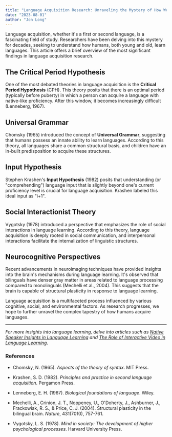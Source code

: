 ```yaml
---
title: "Language Acquisition Research: Unraveling the Mystery of How We Learn Languages"
date: "2023-08-01"
author: "Jon Long"
---
```


Language acquisition, whether it's a first or second language, is a fascinating field of study. Researchers have been delving into this mystery for decades, seeking to understand how humans, both young and old, learn languages. This article offers a brief overview of the most significant findings in language acquisition research.

## The Critical Period Hypothesis

One of the most debated theories in language acquisition is the **Critical Period Hypothesis** (CPH). This theory posits that there is an optimal period (typically before puberty) in which a person can acquire a language with native-like proficiency. After this window, it becomes increasingly difficult (Lenneberg, 1967). 

## Universal Grammar

Chomsky (1965) introduced the concept of **Universal Grammar**, suggesting that humans possess an innate ability to learn languages. According to this theory, all languages share a common structural basis, and children have an in-built predisposition to acquire these structures.

## Input Hypothesis

Stephen Krashen's **Input Hypothesis** (1982) posits that understanding (or "comprehending") language input that is slightly beyond one's current proficiency level is crucial for language acquisition. Krashen labeled this ideal input as "i+1".

## Social Interactionist Theory

Vygotsky (1978) introduced a perspective that emphasizes the role of social interactions in language learning. According to this theory, language acquisition is deeply rooted in social communication, and interpersonal interactions facilitate the internalization of linguistic structures.

## Neurocognitive Perspectives

Recent advancements in neuroimaging techniques have provided insights into the brain's mechanisms during language learning. It's observed that bilinguals have denser gray matter in areas related to language processing compared to monolinguals (Mechelli et al., 2004). This suggests that the brain is capable of structural plasticity in response to language learning.

Language acquisition is a multifaceted process influenced by various cognitive, social, and environmental factors. As research progresses, we hope to further unravel the complex tapestry of how humans acquire languages.

---

*For more insights into language learning, delve into articles such as [Native Speaker Insights in Language Learning](/native-speaker-insights) and [The Role of Interactive Video in Language Learning](/role-of-interactive-video).*

### References

- Chomsky, N. (1965). *Aspects of the theory of syntax*. MIT Press.

- Krashen, S. D. (1982). *Principles and practice in second language acquisition*. Pergamon Press.

- Lenneberg, E. H. (1967). *Biological foundations of language*. Wiley.

- Mechelli, A., Crinion, J. T., Noppeney, U., O'Doherty, J., Ashburner, J., Frackowiak, R. S., & Price, C. J. (2004). Structural plasticity in the bilingual brain. *Nature*, 431(7010), 757-761.

- Vygotsky, L. S. (1978). *Mind in society: The development of higher psychological processes*. Harvard University Press.
